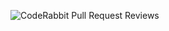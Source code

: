 ![CodeRabbit Pull Request Reviews](https://img.shields.io/coderabbit/prs/github/dot-contracts/Dump-Truck-Dispatcher?utm_source=oss&utm_medium=github&utm_campaign=dot-contracts%2FDump-Truck-Dispatcher&labelColor=171717&color=FF570A&link=https%3A%2F%2Fcoderabbit.ai&label=CodeRabbit+Reviews)
